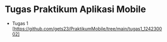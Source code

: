 # Tugas Praktikum Aplikasi Mobile

- Tugas 1 [https://github.com/gets23/PraktikumMobile/tree/main/tugas1_124230002]
